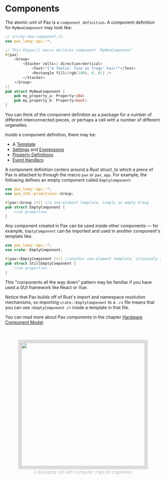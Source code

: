 # Components

The atomic unit of Pax is a `component definition`. A component definition for `MyNewComponent` may look like:

```rust
// src/my-new-component.rs
use pax_lang::api::*;

// This #[pax()] macro declares component `MyNewComponent`
#[pax(
    <Group>
        <Stacker cells=2 direction=Vertical>
            <Text>"I'm feelin' fine as frogs' hair!"</Text>
            <Rectangle fill={rgb(100%, 0, 0)} />
        </Stacker>
    </Group>
)]     
pub struct MyNewComponent {
    pub my_property_a: Property<i64>
    pub my_property_b: Property<bool>
}
```


You can think of the component definition as a package for a number of different interconnected pieces, or perhaps a cell with a number of different organelles.  


Inside a component definition, there may be:

 - A [Template](./start-key-concepts-templates.md)
 - [Settings](./start-key-concepts-properties-settings.md) and [Expressions](./start-key-concepts-expressions.md)
 - [Property Definitions](./start-key-concepts-properties-settings.md)
 - [Event Handlers](./start-key-concepts-event-handlers.md)

A component definition centers around a _Rust struct_, to which a piece of Pax is attached to through the macro `pax` or `pax_app`.  For example, the following defines an empty component called `EmptyComponent`:

```rust
use pax_lang::api::*;
use pax_std::primitives::Group;

#[pax(<Group />)] //a one-element template, simply an empty Group
pub struct EmptyComponent {
    //no properties
}
```

Any component created in Pax can be used inside other components — for example, `EmptyComponent` can be imported and used in another component's template like:

```rust
use pax_lang::api::*;
use crate::EmptyComponent;

#[pax(<EmptyComponent />)] //another one-element template, ultimately still not rendering anything
pub struct StillEmptyComponent {
    //no properties
}
```

This "components all the way down" pattern may be familiar if you have used a GUI framework like React or Vue.

Notice that Pax builds off of Rust's import and namespace resolution mechanisms, so importing `crate::EmptyComponent` to a `.rs` file means that you can use `<EmptyComponent />` inside a template in that file.

<!-- TODO: document stand-alone .pax files without Rust: ".html" use-case -->
You can read more about Pax components in the chapter [Hardware Component Model](./reference-hardware-component-model.md).
<br />
<br />
<br />


<div style="text-align: center; font-style: italic; font-weight: 100;">
    <img style="width: 400px; border: 10px solid rgb(224,220,219);" src="./DALL·E a biological cell with computer chips for organelles.png" />
    <br />
    A biological cell with computer chips for organelles
    <br />
    <br />
</div>

